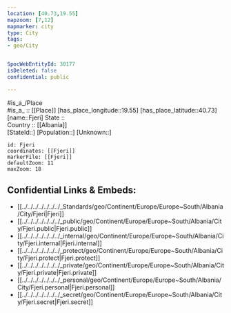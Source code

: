 ```yaml
---
location: [40.73,19.55] 
mapzoom: [7,12] 
mapmarker: city 
type: City
tags:
- geo/City


SpocWebEntityId: 30177
isDeleted: false
confidential: public

---
```

#is_a_/Place  
#is_a_ :: [[Place]] 
[has_place_longitude::19.55] 
[has_place_latitude::40.73] 
[name::Fjeri] 
State ::  
Country :: [[Albania]]  
[StateId::] 
[Population::] 
[Unknown::] 


```leaflet
id: Fjeri
coordinates: [[Fjeri]] 
markerFile: [[Fjeri]] 
defaultZoom: 11 
maxZoom: 18
```


## Confidential Links & Embeds: 
- [[../../../../../../../_Standards/geo/Continent/Europe/Europe~South/Albania/City/Fjeri|Fjeri]] 
- [[../../../../../../../_public/geo/Continent/Europe/Europe~South/Albania/City/Fjeri.public|Fjeri.public]] 
- [[../../../../../../../_internal/geo/Continent/Europe/Europe~South/Albania/City/Fjeri.internal|Fjeri.internal]] 
- [[../../../../../../../_protect/geo/Continent/Europe/Europe~South/Albania/City/Fjeri.protect|Fjeri.protect]] 
- [[../../../../../../../_private/geo/Continent/Europe/Europe~South/Albania/City/Fjeri.private|Fjeri.private]] 
- [[../../../../../../../_personal/geo/Continent/Europe/Europe~South/Albania/City/Fjeri.personal|Fjeri.personal]] 
- [[../../../../../../../_secret/geo/Continent/Europe/Europe~South/Albania/City/Fjeri.secret|Fjeri.secret]] 
